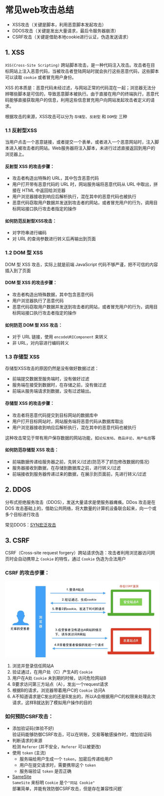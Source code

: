 # 常见web攻击总结
- XSS攻击（关键是脚本，利用恶意脚本发起攻击）
- DDOS攻击（关键是发出大量请求，最后令服务器崩溃）
- CSRF攻击（关键是借助本地cookie进行认证，伪造发送请求）  

## 1. XSS
`XSS(Cross-Site Scripting)` 跨站脚本攻击，是一种代码注入攻击。攻击者在目标网站上注入恶意代码，当被攻击者登陆网站时就会执行这些恶意代码，这些脚本可以读取 `cookie` 或者冒充用户身份。  

XSS 的本质是：恶意代码未经过滤，与网站正常的代码混在一起；浏览器无法分辨哪些脚本是可信的，导致恶意脚本被执行。由于直接在用户的终端执行，恶意代码能够直接获取用户的信息，利用这些信息冒充用户向网站发起攻击者定义的请求。

根据攻击的来源，XSS攻击可以分为 `存储型`、`反射型` 和 `DOM型` 三种

### 1.1 反射型XSS
当用户点击一个恶意链接，或者提交一个表单，或者进入一个恶意网站时，注入脚本进入被攻击者的网站。Web服务器将注入脚本，未进行过滤直接返回到用户的浏览器上。

#### 反射型 XSS 的攻击步骤：

- 攻击者构造出特殊的 URL，其中包含恶意代码
- 用户打开带有恶意代码的 URL 时，网站服务端将恶意代码从 URL 中取出，拼接在 HTML 中返回给浏览器
- 用户浏览器接收到响应后解析执行，混在其中的恶意代码也被执行
- 恶意代码窃取用户数据并发送到攻击者的网站，或者冒充用户的行为，调用目标网站接口执行攻击者指定的操作

#### 如何防范反射型XSS攻击：

- 对字符串进行编码  
- 对 URL 的查询参数进行转义后再输出到页面

### 1.2 DOM 型 XSS
DOM 型 XSS 攻击，实际上就是前端 JavaScript 代码不够严谨，把不可信的内容插入到了页面

#### DOM 型 XSS 的攻击步骤：

- 攻击者构造出特殊数据，其中包含恶意代码
- 用户浏览器执行了恶意代码
- 恶意代码窃取用户数据并发送到攻击者的网站，或者冒充用户的行为，调用目标网站接口执行攻击者指定的操作

#### 如何防范 DOM 型 XSS 攻击：

- 对于 URL 链接，使用 `encodeURIComponent` 来转义
- 非 URL，对内容进行编码转义

### 1.3 存储型 XSS
存储型XSS攻击的原因仍然是没有做好数据过滤：
- 前端提交数据至服务端时，没有做好过滤
- 服务端在接受到数据时，在存储之前，没有做过滤
- 前端从服务端请求到数据，没有过滤输出。

#### 存储型 XSS 的攻击步骤：
- 攻击者将恶意代码提交到目标网站的数据库中
- 用户打开目标网站时，网站服务端将恶意代码从数据库取出
- 用户浏览器接收到响应后解析执行，混在其中的恶意代码也被执行

这种攻击常见于带有用户保存数据的网站功能，如`论坛发帖`、`商品评论`、`用户私信`等

#### 如何防范存储型 XSS 攻击：


- 前端数据传递给服务器之前，先转义/过滤(防范不了抓包修改数据的情况)
- 服务器接收到数据，在存储到数据库之前，进行转义/过滤
- 前端接收到服务器传递过来的数据，在展示到页面前，先进行转义/过滤

## 2. DDOS
分布式拒绝服务攻击（DDOS），发送大量请求是使服务器瘫痪。DDos 攻击是在 DOS 攻击基础上的，借助公共网络，将大数量的计算机设备联合起来，向一个或多个目标进行攻击

常见DDOS：[SYN宏泛攻击](TCP协议.md)

## 3. CSRF
CSRF（Cross-site request forgery）跨站请求伪造：攻击者利用浏览器访问网页时会自动携带上 `Cookie` 的特性，通过 `Cookie` 伪造为合法用户

### CSRF 的攻击步骤：
![CSRF攻击流程](../../images/csrf.webp)
1. 浏览并登录信任网站A  
2. 验证通过，在用户处（C）产生A的 `Cookie`  
3. 用户在A处 `Cookie` 未到期的时候，访问危险网站B  
4. B要求访问第三方站点（A），发出一个request请求  
5. 根据B的请求，浏览器带着用户C的 `Cookie` 访问A  
6. A不知道请求是C发出的还是B发出的，所以A会根据用户C的权限来处理此次请求，这样B就达到了模拟用户操作的目的    


### 如何预防CSRF攻击：
- 添加验证码(体验不好)  
验证码能够防御CSRF攻击，可以在转账，交易等敏感操作时，增加验证码
- 判断请求的来源  
检测 `Referer` (并不安全，`Referer` 可以被更改)
- 使用 `token` (主流)
  - 服务端给用户生成一个 `token`，加密后传递给用户
  - 用户在提交请求时，需要携带这个 `token`
  - 服务端验证 `token` 是否正确
- [SameSite](Cookie.md)  
`SameSite` 来标明 `Cookie` 是个`"同站 Cookie"`  
部署简单，并能有效防御CSRF攻击，但是存在兼容性问题`